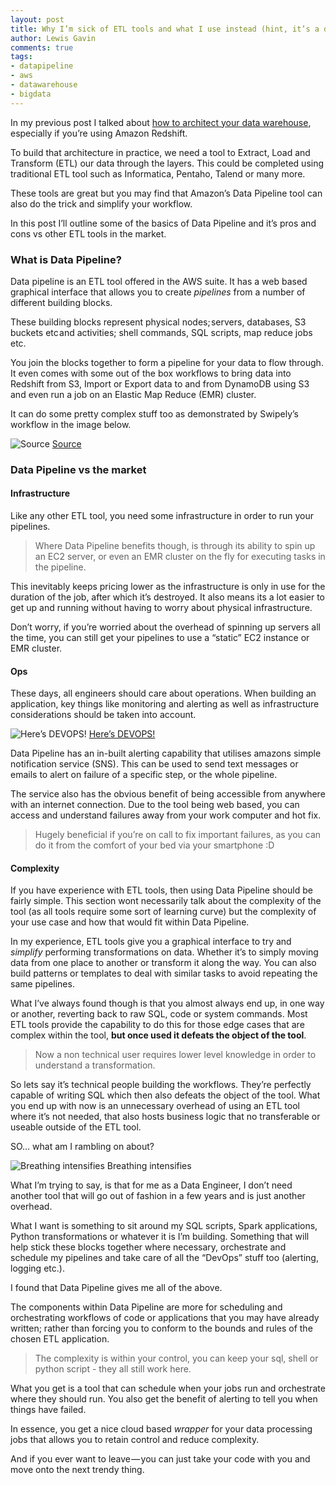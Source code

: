 ```yaml
---
layout: post
title: Why I’m sick of ETL tools and what I use instead (hint, it’s a different ETL tool) 
author: Lewis Gavin
comments: true
tags:
- datapipeline
- aws
- datawarehouse
- bigdata
---
```


In my previous post I talked about [how to architect your data warehouse](https://medium.com/@lewisdgavin/how-to-architect-the-perfect-data-warehouse-b3af2e01342e), especially if you’re using Amazon Redshift.

To build that architecture in practice, we need a tool to Extract, Load and Transform (ETL) our data through the layers. This could be completed using traditional ETL tool such as Informatica, Pentaho, Talend or many more.

These tools are great but you may find that Amazon’s Data Pipeline tool can also do the trick and simplify your workflow.

In this post I’ll outline some of the basics of Data Pipeline and it’s pros and cons vs other ETL tools in the market.

### What is Data Pipeline?

Data pipeline is an ETL tool offered in the AWS suite. It has a web based graphical interface that allows you to create _pipelines_ from a number of different building blocks.

These building blocks represent physical nodes; servers, databases, S3 buckets etc and activities; shell commands, SQL scripts, map reduce jobs etc.

You join the blocks together to form a pipeline for your data to flow through. It even comes with some out of the box workflows to bring data into Redshift from S3, Import or Export data to and from DynamoDB using S3 and even run a job on an Elastic Map Reduce (EMR) cluster.

It can do some pretty complex stuff too as demonstrated by Swipely’s workflow in the image below.

![[Source](https://www.datasciencecentral.com/profiles/blogs/4-data-processing-architectures-of-web-companies)](https://cdn-images-1.medium.com/max/800/1*FAJsepvgP0ErOnN7kqZ1gw.jpg)
[Source](https://www.datasciencecentral.com/profiles/blogs/4-data-processing-architectures-of-web-companies)

### Data Pipeline vs the market

#### Infrastructure

Like any other ETL tool, you need some infrastructure in order to run your pipelines.

> Where Data Pipeline benefits though, is through its ability to spin up an EC2 server, or even an EMR cluster on the fly for executing tasks in the pipeline.

This inevitably keeps pricing lower as the infrastructure is only in use for the duration of the job, after which it’s destroyed. It also means its a lot easier to get up and running without having to worry about physical infrastructure.

Don’t worry, if you’re worried about the overhead of spinning up servers all the time, you can still get your pipelines to use a “static” EC2 instance or EMR cluster.

#### Ops

These days, all engineers should care about operations. When building an application, key things like monitoring and alerting as well as infrastructure considerations should be taken into account.

![[Here’s DEVOPS!](https://www.pinterest.co.uk/pin/9992430407465775/)](https://cdn-images-1.medium.com/max/800/1*NO444TAf4KuoxqQ6zTaqgA.jpeg)
[Here’s DEVOPS!](https://www.pinterest.co.uk/pin/9992430407465775/)

Data Pipeline has an in-built alerting capability that utilises amazons simple notification service (SNS). This can be used to send text messages or emails to alert on failure of a specific step, or the whole pipeline.

The service also has the obvious benefit of being accessible from anywhere with an internet connection. Due to the tool being web based, you can access and understand failures away from your work computer and hot fix.

> Hugely beneficial if you’re on call to fix important failures, as you can do it from the comfort of your bed via your smartphone :D

#### Complexity

If you have experience with ETL tools, then using Data Pipeline should be fairly simple. This section wont necessarily talk about the complexity of the tool (as all tools require some sort of learning curve) but the complexity of your use case and how that would fit within Data Pipeline.

In my experience, ETL tools give you a graphical interface to try and _simplify_ performing transformations on data. Whether it’s to simply moving data from one place to another or transform it along the way. You can also build patterns or templates to deal with similar tasks to avoid repeating the same pipelines.

What I’ve always found though is that you almost always end up, in one way or another, reverting back to raw SQL, code or system commands. Most ETL tools provide the capability to do this for those edge cases that are complex within the tool, **but once used it defeats the object of the tool**.

> Now a non technical user requires lower level knowledge in order to understand a transformation.

So lets say it’s technical people building the workflows. They’re perfectly capable of writing SQL which then also defeats the object of the tool. What you end up with now is an unnecessary overhead of using an ETL tool where it’s not needed, that also hosts business logic that no transferable or useable outside of the ETL tool.

SO… what am I rambling on about?

![Breathing intensifies](https://cdn-images-1.medium.com/max/800/1*WzgzK1lgmgRyEp4A5ER1xQ.gif)
Breathing intensifies

What I’m trying to say, is that for me as a Data Engineer, I don’t need another tool that will go out of fashion in a few years and is just another overhead.

What I want is something to sit around my SQL scripts, Spark applications, Python transformations or whatever it is I’m building. Something that will help stick these blocks together where necessary, orchestrate and schedule my pipelines and take care of all the “DevOps” stuff too (alerting, logging etc.).

I found that Data Pipeline gives me all of the above.

The components within Data Pipeline are more for scheduling and orchestrating workflows of code or applications that you may have already written; rather than forcing you to conform to the bounds and rules of the chosen ETL application.

> The complexity is within your control, you can keep your sql, shell or python script - they all still work here.

What you get is a tool that can schedule when your jobs run and orchestrate where they should run. You also get the benefit of alerting to tell you when things have failed.

In essence, you get a nice cloud based _wrapper_ for your data processing jobs that allows you to retain control and reduce complexity.

And if you ever want to leave — you can just take your code with you and move onto the next trendy thing.
